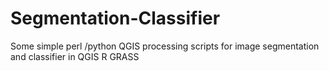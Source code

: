 # Segmentation-Classifier
Some simple perl /python QGIS processing  scripts for image segmentation and classifier in QGIS
R GRASS
